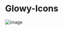 # Glowy-Icons

![image](https://user-images.githubusercontent.com/120158235/207285986-bb24b260-8b65-48fd-9209-f3b7385c4516.png)
